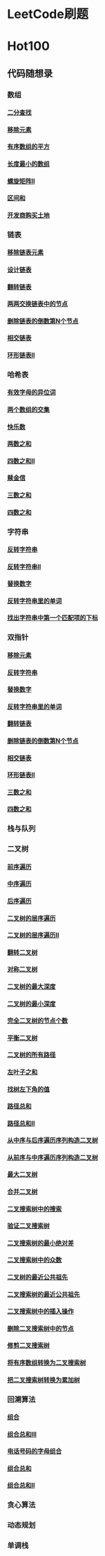 # LeetCode刷题

# Hot100


## 代码随想录
### 数组
#### [二分查找](二分查找 "/Users/shaotianhao/Documents/GitHub/LeetCode/代码随想录/数组/二分查找.md")
#### [移除元素](移除元素"/Users/shaotianhao/Documents/GitHub/LeetCode/代码随想录/数组/移除元素.md")
#### [有序数组的平方](有序数组的平方"/Users/shaotianhao/Documents/GitHub/LeetCode/代码随想录/数组/有序数组的平方.md)
#### [长度最小的数组](长度最小的数组 "/Users/shaotianhao/Documents/GitHub/LeetCode/代码随想录/数组/长度最小的子数组.md")
#### [螺旋矩阵II](螺旋矩阵II "/Users/shaotianhao/Documents/GitHub/LeetCode/代码随想录/数组/螺旋矩阵II.md")
#### [区间和](区间和 "/Users/shaotianhao/Documents/GitHub/LeetCode/代码随想录/数组/区间和.md")
#### [开发商购买土地](开发商购买土地 "/Users/shaotianhao/Documents/GitHub/LeetCode/代码随想录/数组/开发商购买土地.md")

### 链表
#### [移除链表元素](移除链表元素"/Users/shaotianhao/Documents/GitHub/LeetCode/代码随想录/链表/移除链表元素.md")
#### [设计链表](设计链表"/Users/shaotianhao/Documents/GitHub/LeetCode/代码随想录/链表/设计链表.md")
#### [翻转链表](翻转链表"/Users/shaotianhao/Documents/GitHub/LeetCode/代码随想录/链表/翻转链表.md")
#### [两两交换链表中的节点](两两交换链表中的节点"/Users/shaotianhao/Documents/GitHub/LeetCode/代码随想录/链表/两两交换链表中的节点.md")
#### [删除链表的倒数第N个节点](删除链表的倒数第N个节点"/Users/shaotianhao/Documents/GitHub/LeetCode/代码随想录/链表/删除链表的倒数第N个节点.md")
#### [相交链表](相交链表"/Users/shaotianhao/Documents/GitHub/LeetCode/代码随想录/链表/相交链表.md")
#### [环形链表II](环形链表II"/Users/shaotianhao/Documents/GitHub/LeetCode/代码随想录/链表/环形链表II.md")

### 哈希表
#### [有效字母的异位词](有效字母的异位词"/Users/shaotianhao/Documents/GitHub/LeetCode/代码随想录/哈希表/有效字母的异位词.md")
#### [两个数组的交集](两个数组的交集"/Users/shaotianhao/Documents/GitHub/LeetCode/代码随想录/哈希表/两个数组的交集.md")
#### [快乐数](快乐数"/Users/shaotianhao/Documents/GitHub/LeetCode/代码随想录/哈希表/快乐数.md")
#### [两数之和](两数之和"/Users/shaotianhao/Documents/GitHub/LeetCode/代码随想录/哈希表/两数之和.md")
#### [四数之和II](四数之和II"/Users/shaotianhao/Documents/GitHub/LeetCode/代码随想录/哈希表/四数之和II.md")
#### [赎金信](赎金信"/Users/shaotianhao/Documents/GitHub/LeetCode/代码随想录/哈希表/赎金信.md")
#### [三数之和](三数之和"/Users/shaotianhao/Documents/GitHub/LeetCode/代码随想录/哈希表/三数之和.md")
#### [四数之和](四数之和"/Users/shaotianhao/Documents/GitHub/LeetCode/代码随想录/哈希表/四数之和.md")


### 字符串
#### [反转字符串](反转字符串"/Users/shaotianhao/Documents/GitHub/LeetCode/代码随想录/字符串/反转字符串.md")
#### [反转字符串II](反转字符串II"/Users/shaotianhao/Documents/GitHub/LeetCode/代码随想录/字符串/反转字符串II.md")
#### [替换数字](替换数字 "/Users/shaotianhao/Documents/GitHub/LeetCode/代码随想录/字符串/替换数字.md")
#### [反转字符串里的单词](反转字符串里的单词"/Users/shaotianhao/Documents/GitHub/LeetCode/代码随想录/字符串/反转字符串里的单词.md")
#### [找出字符串中第一个匹配项的下标](找出字符串中第一个匹配项的下标"/Users/shaotianhao/Documents/GitHub/LeetCode/代码随想录/字符串/找出字符串中第一个匹配项的下标.md")


### 双指针
#### [移除元素](移除元素"/Users/shaotianhao/Documents/GitHub/LeetCode/代码随想录/数组/移除元素.md")
#### [反转字符串](反转字符串"/Users/shaotianhao/Documents/GitHub/LeetCode/代码随想录/字符串/反转字符串.md")
#### [替换数字](替换数字 "/Users/shaotianhao/Documents/GitHub/LeetCode/代码随想录/字符串/替换数字.md")
#### [反转字符串里的单词](反转字符串里的单词"/Users/shaotianhao/Documents/GitHub/LeetCode/代码随想录/字符串/反转字符串里的单词.md")
#### [翻转链表](翻转链表"/Users/shaotianhao/Documents/GitHub/LeetCode/代码随想录/链表/翻转链表.md")
#### [删除链表的倒数第N个节点](删除链表的倒数第N个节点"/Users/shaotianhao/Documents/GitHub/LeetCode/代码随想录/链表/删除链表的倒数第N个节点.md")
#### [相交链表](相交链表"/Users/shaotianhao/Documents/GitHub/LeetCode/代码随想录/链表/相交链表.md")
#### [环形链表II](环形链表II"/Users/shaotianhao/Documents/GitHub/LeetCode/代码随想录/链表/环形链表II.md")
#### [三数之和](三数之和"/Users/shaotianhao/Documents/GitHub/LeetCode/代码随想录/哈希表/三数之和.md")
#### [四数之和](四数之和"/Users/shaotianhao/Documents/GitHub/LeetCode/代码随想录/哈希表/四数之和.md")

### 栈与队列


### 二叉树
#### [前序遍历](前序遍历"/Users/shaotianhao/Documents/GitHub/LeetCode/代码随想录/二叉树/前序遍历.md")
#### [中序遍历](中序遍历"/Users/shaotianhao/Documents/GitHub/LeetCode/代码随想录/二叉树/中序遍历.md")
#### [后序遍历](后序遍历"/Users/shaotianhao/Documents/GitHub/LeetCode/代码随想录/二叉树/后序遍历.md")
#### [二叉树的层序遍历](二叉树的层序遍历"/Users/shaotianhao/Documents/GitHub/LeetCode/代码随想录/二叉树/二叉树的层序遍历.md")
#### [二叉树的层序遍历II](二叉树的层序遍历II"/Users/shaotianhao/Documents/GitHub/LeetCode/代码随想录/二叉树/二叉树的层序遍历II.md")
#### [翻转二叉树](翻转二叉树"/Users/shaotianhao/Documents/GitHub/LeetCode/代码随想录/二叉树/翻转二叉树.md")
#### [对称二叉树](对称二叉树"/Users/shaotianhao/Documents/GitHub/LeetCode/代码随想录/二叉树/对称二叉树.md")
#### [二叉树的最大深度](二叉树的最大深度"/Users/shaotianhao/Documents/GitHub/LeetCode/代码随想录/二叉树/二叉树的最大深度.md")
#### [二叉树的最小深度](二叉树的最小深度"/Users/shaotianhao/Documents/GitHub/LeetCode/代码随想录/二叉树/二叉树的最小深度.md")
#### [完全二叉树的节点个数](完全二叉树的节点个数"/Users/shaotianhao/Documents/GitHub/LeetCode/代码随想录/二叉树/完全二叉树的节点个数.md")
#### [平衡二叉树](平衡二叉树"/Users/shaotianhao/Documents/GitHub/LeetCode/代码随想录/二叉树/平衡二叉树.md")
#### [二叉树的所有路径](二叉树的所有路径"/Users/shaotianhao/Documents/GitHub/LeetCode/代码随想录/二叉树/二叉树的所有路径.md")
#### [左叶子之和](左叶子之和"/Users/shaotianhao/Documents/GitHub/LeetCode/代码随想录/二叉树/左叶子之和.md")
#### [找树左下角的值](找树左下角的值"/Users/shaotianhao/Documents/GitHub/LeetCode/代码随想录/二叉树/找树左下角的值.md")
#### [路径总和](路径总和"/Users/shaotianhao/Documents/GitHub/LeetCode/代码随想录/二叉树/路径总和.md")
#### [路径总和II](路径总和II"/Users/shaotianhao/Documents/GitHub/LeetCode/代码随想录/二叉树/路径总和II.md")
#### [从中序与后序遍历序列构造二叉树](从中序与后序遍历序列构造二叉树"/Users/shaotianhao/Documents/GitHub/LeetCode/代码随想录/二叉树/从中序与后序遍历序列构造二叉树.md")
#### [从前序与中序遍历序列构造二叉树](从前序与中序遍历序列构造二叉树"/Users/shaotianhao/Documents/GitHub/LeetCode/代码随想录/二叉树/从前序与中序遍历序列构造二叉树.md")
#### [最大二叉树](最大二叉树"/Users/shaotianhao/Documents/GitHub/LeetCode/代码随想录/二叉树/最大二叉树.md")
#### [合并二叉树](合并二叉树"/Users/shaotianhao/Documents/GitHub/LeetCode/代码随想录/二叉树/合并二叉树.md")
#### [二叉搜索树中的搜索](二叉搜索树中的搜索"/Users/shaotianhao/Documents/GitHub/LeetCode/代码随想录/二叉树/二叉搜索树中的搜索.md")
#### [验证二叉搜索树](验证二叉搜索树"/Users/shaotianhao/Documents/GitHub/LeetCode/代码随想录/二叉树/验证二叉搜索树.md")
#### [二叉搜索树的最小绝对差](二叉搜索树的最小绝对差"/Users/shaotianhao/Documents/GitHub/LeetCode/代码随想录/二叉树/二叉搜索树的最小绝对差.md")
#### [二叉搜索树中的众数](二叉搜索树中的众数"/Users/shaotianhao/Documents/GitHub/LeetCode/代码随想录/二叉树/二叉搜索树中的众数.md")
#### [二叉树的最近公共祖先](二叉树的最近公共祖先"/Users/shaotianhao/Documents/GitHub/LeetCode/代码随想录/二叉树/二叉树的最近公共祖先.md")
#### [二叉搜索树的最近公共祖先](二叉搜索树的最近公共祖先"/Users/shaotianhao/Documents/GitHub/LeetCode/代码随想录/二叉树/二叉搜索树的最近公共祖先.md")
#### [二叉搜索树中的插入操作](二叉搜索树中的插入操作"/Users/shaotianhao/Documents/GitHub/LeetCode/代码随想录/二叉树/二叉搜索树中的插入操作.md")
#### [删除二叉搜索树中的节点](删除二叉搜索树中的节点"/Users/shaotianhao/Documents/GitHub/LeetCode/代码随想录/二叉树/删除二叉搜索树中的节点.md")
#### [修剪二叉搜索树](修剪二叉搜索树"/Users/shaotianhao/Documents/GitHub/LeetCode/代码随想录/二叉树/修剪二叉搜索树.md")
#### [将有序数组转换为二叉搜索树](将有序数组转换为二叉搜索树"/Users/shaotianhao/Documents/GitHub/LeetCode/代码随想录/二叉树/将有序数组转换为二叉搜索树.md")
#### [把二叉搜索树转换为累加树](把二叉搜索树转换为累加树"/Users/shaotianhao/Documents/GitHub/LeetCode/代码随想录/二叉树/把二叉搜索树转换为累加树.md")


### 回溯算法
#### [组合](组合"/Users/shaotianhao/Documents/GitHub/LeetCode/代码随想录/回溯/组合.md")
#### [组合总和III](组合总和III"/Users/shaotianhao/Documents/GitHub/LeetCode/代码随想录/回溯/组合总和III.md")
#### [电话号码的字母组合](电话号码的字母组合"/Users/shaotianhao/Documents/GitHub/LeetCode/代码随想录/回溯/电话号码的字母组合.md")
#### [组合总和](组合总和"/Users/shaotianhao/Documents/GitHub/LeetCode/代码随想录/回溯/组合总和.md")
#### [组合总和II](组合总和II"/Users/shaotianhao/Documents/GitHub/LeetCode/代码随想录/回溯/组合总和II.md")



### 贪心算法


### 动态规划


### 单调栈
